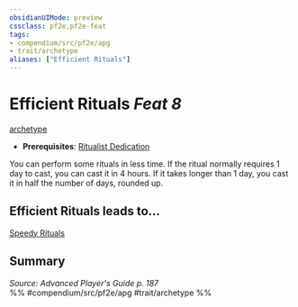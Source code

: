 ```yaml
---
obsidianUIMode: preview
cssclass: pf2e,pf2e-feat
tags:
- compendium/src/pf2e/apg
- trait/archetype
aliases: ["Efficient Rituals"]
---
```

# Efficient Rituals  *Feat 8*  
[archetype](/rules/traits/archetype.md)  

- **Prerequisites**: [Ritualist Dedication](/compendium/feats/ritualist-dedication-apg.md)

You can perform some rituals in less time. If the ritual normally requires 1 day to cast, you can cast it in 4 hours. If it takes longer than 1 day, you cast it in half the number of days, rounded up.

## Efficient Rituals leads to...

[Speedy Rituals](/compendium/feats/speedy-rituals-apg.md)

## Summary

*Source: Advanced Player's Guide p. 187*  
%% #compendium/src/pf2e/apg #trait/archetype %%